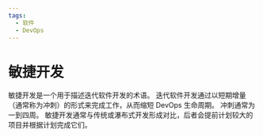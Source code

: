 ```yaml
---
tags:
  - 软件
  - DevOps
---
```


# 敏捷开发

敏捷开发是一个用于描述迭代软件开发的术语。 迭代软件开发通过以短期增量（通常称为冲刺）的形式来完成工作，从而缩短 DevOps 生命周期。 冲刺通常为一到四周。 敏捷开发通常与传统或瀑布式开发形成对比，后者会提前计划较大的项目并根据计划完成它们。
